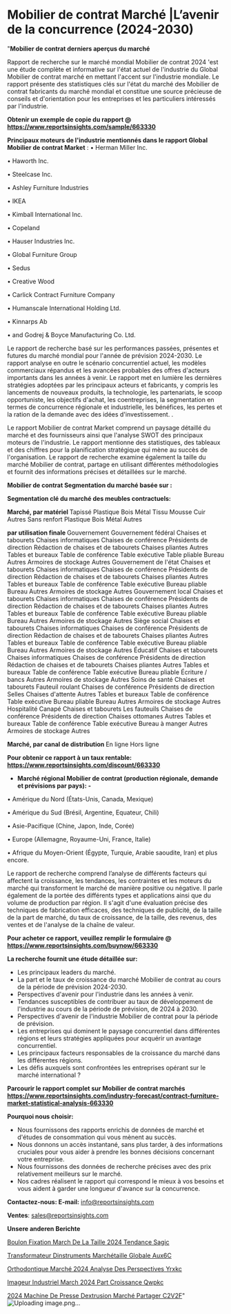 # Mobilier de contrat Marché |L’avenir de la concurrence (2024-2030)

"<strong>Mobilier de contrat derniers aperçus du marché</strong>

Rapport de recherche sur le marché mondial Mobilier de contrat 2024 'est une étude complète et informative sur l'état actuel de l'industrie du Global Mobilier de contrat marché en mettant l'accent sur l'industrie mondiale. Le rapport présente des statistiques clés sur l'état du marché des Mobilier de contrat fabricants du marché mondial et constitue une source précieuse de conseils et d'orientation pour les entreprises et les particuliers intéressés par l'industrie.

<strong>Obtenir un exemple de copie du rapport @ <a href=https://www.reportsinsights.com/sample/663330>https://www.reportsinsights.com/sample/663330</a></strong>

<strong>Principaux moteurs de l'industrie mentionnés dans le rapport Global Mobilier de contrat Market</strong> :
• Herman Miller Inc.

• Haworth Inc.

• Steelcase Inc.

• Ashley Furniture Industries

• IKEA

• Kimball International Inc.

• Copeland

• Hauser Industries Inc.

• Global Furniture Group

• Sedus

• Creative Wood

• Carlick Contract Furniture Company

• Humanscale International Holding Ltd.

• Kinnarps Ab

• and Godrej & Boyce Manufacturing Co. Ltd.

Le rapport de recherche basé sur les performances passées, présentes et futures du marché mondial pour l'année de prévision 2024-2030. Le rapport analyse en outre le scénario concurrentiel actuel, les modèles commerciaux répandus et les avancées probables des offres d'acteurs importants dans les années à venir. Le rapport met en lumière les dernières stratégies adoptées par les principaux acteurs et fabricants, y compris les lancements de nouveaux produits, la technologie, les partenariats, le scoop opportuniste, les objectifs d'achat, les coentreprises, la segmentation en termes de concurrence régionale et industrielle, les bénéfices, les pertes et la ration de la demande avec des idées d'investissement. .

Le rapport Mobilier de contrat Market comprend un paysage détaillé du marché et des fournisseurs ainsi que l'analyse SWOT des principaux moteurs de l'industrie. Le rapport mentionne des statistiques, des tableaux et des chiffres pour la planification stratégique qui mène au succès de l'organisation. Le rapport de recherche examine également la taille du marché Mobilier de contrat, partage en utilisant différentes méthodologies et fournit des informations précises et détaillées sur le marché.

<strong>Mobilier de contrat Segmentation du marché basée sur :</strong>

<strong> Segmentation clé du marché des meubles contractuels: </strong>

<strong> Marché, par matériel </strong>
Tapissé
Plastique
Bois
Métal
Tissu
Mousse
Cuir
Autres
Sans renfort
Plastique
Bois
Métal
Autres

<strong> par utilisation finale </strong>
Gouvernement
Gouvernement fédéral
Chaises et tabourets
Chaises informatiques
Chaises de conférence
Présidents de direction
Rédaction de chaises et de tabourets
Chaises pliantes
Autres
Tables et bureaux
Table de conférence
Table exécutive
Table pliable
Bureau
Autres
Armoires de stockage
Autres
Gouvernement de l'état
Chaises et tabourets
Chaises informatiques
Chaises de conférence
Présidents de direction
Rédaction de chaises et de tabourets
Chaises pliantes
Autres
Tables et bureaux
Table de conférence
Table exécutive
Bureau pliable
Bureau
Autres
Armoires de stockage
Autres
Gouvernement local
Chaises et tabourets
Chaises informatiques
Chaises de conférence
Présidents de direction
Rédaction de chaises et de tabourets
Chaises pliantes
Autres
Tables et bureaux
Table de conférence
Table exécutive
Bureau pliable
Bureau
Autres
Armoires de stockage
Autres
Siège social
Chaises et tabourets
Chaises informatiques
Chaises de conférence
Présidents de direction
Rédaction de chaises et de tabourets
Chaises pliantes
Autres
Tables et bureaux
Table de conférence
Table exécutive
Bureau pliable
Bureau
Autres
Armoires de stockage
Autres
Éducatif
Chaises et tabourets
Chaises informatiques
Chaises de conférence
Présidents de direction
Rédaction de chaises et de tabourets
Chaises pliantes
Autres
Tables et bureaux
Table de conférence
Table exécutive
Bureau pliable
Écriture / bancs
Autres
Armoires de stockage
Autres
Soins de santé
Chaises et tabourets
Fauteuil roulant
Chaises de conférence
Présidents de direction
Selles
Chaises d'attente
Autres
Tables et bureaux
Table de conférence
Table exécutive
Bureau pliable
Bureau
Autres
Armoires de stockage
Autres
Hospitalité
Canapé
Chaises et tabourets
Les fauteuils
Chaises de conférence
Présidents de direction
Chaises ottomanes
Autres
Tables et bureaux
Table de conférence
Table exécutive
Bureau à manger
Autres
Armoires de stockage
Autres

<strong> Marché, par canal de distribution </strong>
En ligne
Hors ligne

<strong>Pour obtenir ce rapport à un taux rentable: <a href=https://www.reportsinsights.com/discount/663330>https://www.reportsinsights.com/discount/663330</a></strong>
<ul>
  <li><strong>Marché régional Mobilier de contrat (production régionale, demande et prévisions par pays): -</strong></li>
</ul>
• Amérique du Nord (États-Unis, Canada, Mexique)

• Amérique du Sud (Brésil, Argentine, Equateur, Chili)

• Asie-Pacifique (Chine, Japon, Inde, Corée)

• Europe (Allemagne, Royaume-Uni, France, Italie)

• Afrique du Moyen-Orient (Égypte, Turquie, Arabie saoudite, Iran) et plus encore.

Le rapport de recherche comprend l’analyse de différents facteurs qui affectent la croissance, les tendances, les contraintes et les moteurs du marché qui transforment le marché de manière positive ou négative. Il parle également de la portée des différents types et applications ainsi que du volume de production par région. Il s'agit d'une évaluation précise des techniques de fabrication efficaces, des techniques de publicité, de la taille de la part de marché, du taux de croissance, de la taille, des revenus, des ventes et de l'analyse de la chaîne de valeur.

<strong>Pour acheter ce rapport, veuillez remplir le formulaire @   <a href=https://www.reportsinsights.com/buynow/663330>https://www.reportsinsights.com/buynow/663330</a></strong>

<strong>La recherche fournit une étude détaillée sur:</strong>
<ul>
  <li>Les principaux leaders du marché.</li>
  <li>La part et le taux de croissance du marché Mobilier de contrat au cours de la période de prévision 2024-2030.</li>
  <li>Perspectives d'avenir pour l'industrie dans les années à venir.</li>
  <li>Tendances susceptibles de contribuer au taux de développement de l'industrie au cours de la période de prévision, de 2024 à 2030.</li>
  <li>Perspectives d'avenir de l'industrie Mobilier de contrat pour la période de prévision.</li>
  <li>Les entreprises qui dominent le paysage concurrentiel dans différentes régions et leurs stratégies appliquées pour acquérir un avantage concurrentiel.</li>
  <li>Les principaux facteurs responsables de la croissance du marché dans les différentes régions.</li>
  <li>Les défis auxquels sont confrontées les entreprises opérant sur le marché international ?</li>
</ul>

<strong>Parcourir le rapport complet sur Mobilier de contrat marchés <a href=https://www.reportsinsights.com/industry-forecast/contract-furniture-market-statistical-analysis-663330>https://www.reportsinsights.com/industry-forecast/contract-furniture-market-statistical-analysis-663330</a></strong>

<strong>Pourquoi nous choisir:</strong>
<ul>
  <li>Nous fournissons des rapports enrichis de données de marché et d'études de consommation qui vous mènent au succès.</li>
  <li>Nous donnons un accès instantané, sans plus tarder, à des informations cruciales pour vous aider à prendre les bonnes décisions concernant votre entreprise.</li>
  <li>Nous fournissons des données de recherche précises avec des prix relativement meilleurs sur le marché.</li>
  <li>Nos cadres réalisent le rapport qui correspond le mieux à vos besoins et vous aident à garder une longueur d'avance sur la concurrence.</li>
</ul>
<strong>Contactez-nous:
</strong><strong>E-mail:</strong> <a href=mailto:info@reportsinsights.com>info@reportsinsights.com</a>

<strong>Ventes</strong>: <a href=mailto:sales@reportsinsights.com>sales@reportsinsights.com</a>

<strong>Unsere anderen Berichte</strong>

<a href=https://www.linkedin.com/pulse/boulon-fixation-march%C3%A9-de-la-taille-2024-tendance-sagic/>Boulon Fixation March De La Taille 2024 Tendance Sagic</a>

<a href=https://www.linkedin.com/pulse/transformateur-dinstruments-marchétaille-globale-aux6c/>Transformateur Dinstruments Marchétaille Globale Aux6C</a>

<a href=https://www.linkedin.com/pulse/orthodontique-marché-2024-analyse-des-perspectives-yrxkc/>Orthodontique Marché 2024 Analyse Des Perspectives Yrxkc</a>

<a href=https://www.linkedin.com/pulse/imageur-industriel-march%C3%A9-2024-part-croissance-qwpkc/>Imageur Industriel March 2024 Part Croissance Qwpkc</a>

<a href=https://www.linkedin.com/pulse/2024-machine-de-presse-dextrusion-marché-partager-c2v2f/>2024 Machine De Presse Dextrusion Marché Partager C2V2F</a>"
![Uploading image.png…]()

